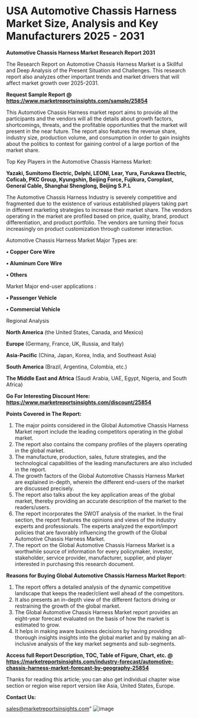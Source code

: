 # USA Automotive Chassis Harness Market Size, Analysis and Key Manufacturers 2025 - 2031

<strong>Automotive Chassis Harness Market Research Report 2031</strong>

The Research Report on Automotive Chassis Harness Market is a Skillful and Deep Analysis of the Present Situation and Challenges. This research report also analyzes other important trends and market drivers that will affect market growth over 2025-2031.

<strong>Request Sample Report @ <a href=https://www.marketreportsinsights.com/sample/25854>https://www.marketreportsinsights.com/sample/25854</a></strong>

This Automotive Chassis Harness market report aims to provide all the participants and the vendors will all the details about growth factors, shortcomings, threats, and the profitable opportunities that the market will present in the near future. The report also features the revenue share, industry size, production volume, and consumption in order to gain insights about the politics to contest for gaining control of a large portion of the market share.

Top Key Players in the Automotive Chassis Harness Market:

<strong>Yazaki, Sumitomo Electric, Delphi, LEONI, Lear, Yura, Furukawa Electric, Coficab, PKC Group, Kyungshin, Beijing Force, Fujikura, Coroplast, General Cable, Shanghai Shenglong, Beijing S.P.L</strong>

The Automotive Chassis Harness Industry is severely competitive and fragmented due to the existence of various established players taking part in different marketing strategies to increase their market share. The vendors operating in the market are profiled based on price, quality, brand, product differentiation, and product portfolio. The vendors are turning their focus increasingly on product customization through customer interaction.

Automotive Chassis Harness Market Major Types are:

<strong>• Copper Core Wire

• Aluminum Core Wire

• Others</strong>

Market Major end-user applications :

<strong>• Passenger Vehicle

• Commercial Vehicle</strong>

Regional Analysis

</u><strong><b>North America</b></strong> (the United States, Canada, and Mexico)

<strong><b>Europe </b></strong>(Germany, France, UK, Russia, and Italy)

<strong><b>Asia-Pacific</b></strong> (China, Japan, Korea, India, and Southeast Asia)

<strong><b>South America</b></strong> (Brazil, Argentina, Colombia, etc.)

<strong><b>The Middle East and Africa</b></strong> (Saudi Arabia, UAE, Egypt, Nigeria, and South Africa)

<strong>Go For Interesting Discount Here: <a href=https://www.marketreportsinsights.com/discount/25854>https://www.marketreportsinsights.com/discount/25854</a></strong>

<strong>Points Covered in The Report:</strong>
<ol>
  <li>The major points considered in the Global Automotive Chassis Harness Market report include the leading competitors operating in the global market.</li>
  <li>The report also contains the company profiles of the players operating in the global market.</li>
  <li>The manufacture, production, sales, future strategies, and the technological capabilities of the leading manufacturers are also included in the report.</li>
  <li>The growth factors of the Global Automotive Chassis Harness Market are explained in-depth, wherein the different end-users of the market are discussed precisely.</li>
  <li>The report also talks about the key application areas of the global market, thereby providing an accurate description of the market to the readers/users.</li>
  <li>The report incorporates the SWOT analysis of the market. In the final section, the report features the opinions and views of the industry experts and professionals. The experts analyzed the export/import policies that are favorably influencing the growth of the Global Automotive Chassis Harness Market.</li>
  <li>The report on the Global Automotive Chassis Harness Market is a worthwhile source of information for every policymaker, investor, stakeholder, service provider, manufacturer, supplier, and player interested in purchasing this research document.</li>
</ol>
<strong>Reasons for Buying Global Automotive Chassis Harness Market Report:</strong>

<ol>
  <li>The report offers a detailed analysis of the dynamic competitive landscape that keeps the reader/client well ahead of the competitors.</li>
  <li>It also presents an in-depth view of the different factors driving or restraining the growth of the global market.</li>
  <li>The Global Automotive Chassis Harness Market report provides an eight-year forecast evaluated on the basis of how the market is estimated to grow.</li>
  <li>It helps in making aware business decisions by having providing thorough insights insights into the global market and by making an all-inclusive analysis of the key market segments and sub-segments.</li>
</ol>
<strong>Access full Report Description, TOC, Table of Figure, Chart, etc. @ <a href=https://marketreportsinsights.com/industry-forecast/automotive-chassis-harness-market-forecast-by-geography-25854>https://marketreportsinsights.com/industry-forecast/automotive-chassis-harness-market-forecast-by-geography-25854</a></strong>


Thanks for reading this article; you can also get individual chapter wise section or region wise report version like Asia, United States, Europe.

<strong>Contact Us:</strong>

sales@marketreportsinsights.com"
![image](https://github.com/user-attachments/assets/febff649-75b9-40dc-a248-f703fa2a2dee)
